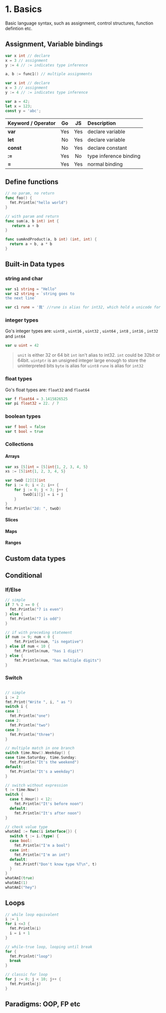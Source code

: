 # 1. Basics

Basic language syntax, such as assignment, control structures, function defintion etc. 

## Assignment, Variable bindings

```go
var x int // declare
x = 3 // assignment
y := 4 // := indicates type inference

a, b := func1() // multiple assignments

var x int // declare
x = 3 // assignment
y := 4 // := indicates type inference
```

```javascript
var a = 42;
let x = 123;
const y = 'abc';
```

| Keyword / Operator |  Go   |  JS   | Description            |
| :----------------- | :---: | :---: | :--------------------- |
| __var__            |  Yes  |  Yes  | declare variable       |
| __let__            |  No   |  Yes  | declare variable       |
| __const__          |  No   |  Yes  | declare constant       |
| __:=__             |  Yes  |  No   | type inference binding |
| __=__              |  Yes  |  Yes  | normal binding         |

## Define functions

```go
// no param, no return
func foo() {
  fmt.Println("hello world")
}

// with param and return
func sum(a, b int) int {
   return a + b
}

func sumAndProduct(a, b int) (int, int) {
  return a + b, a * b
}

```
## Built-in Data types

### string and char
```go
var s1 string = "Hello"
var s2 string = `string goes to
the next line`

var c1 rune = '我' //rune is alias for int32, which hold a unicode for the character

```

### integer types
Go's integer types are: 
`uint8` , `uint16` , `uint32` , `uint64` , `int8` , `int16` , `int32` and `int64`

```go
var u uint = 42
```
> `unit` is either 32 or 64 bit
> `int` isn't alias to int32. `int` could be 32bit or 64bit.
> `uintptr` is an unsigned integer large enough to store the uninterpreted bits
> `byte` is alias for `uint8`
> `rune` is alias for `int32`

### float types
Go's float types are: `float32` and `float64`

```go
var f float64 = 3.1415826525
var pi float32 = 22. / 7
```

### boolean types

```go
var f bool = false
var t bool = true
```

### Collections

#### Arrays
```go
var xs [5]int = [5]int{1, 2, 3, 4, 5}
xs := [5]int{1, 2, 3, 4, 5}

var twoD [2][3]int
for i := 0; i < 2; i++ {
    for j := 0; j < 3; j++ {
        twoD[i][j] = i + j
    }
}
fmt.Println("2d: ", twoD)
```

#### Slices
#### Maps
#### Ranges

## Custom data types
## Conditional 

### If/Else

```go
// simple
if 7 % 2 == 0 {
  fmt.Println("7 is even")
} else {
  fmt.Println("7 is odd")
}

// if with preceding statement
if num := 9; num < 0 {
    fmt.Println(num, "is negative")
} else if num < 10 {
    fmt.Println(num, "has 1 digit")
} else {
    fmt.Println(num, "has multiple digits")
}
```

### Switch
```go

// simple
i := 2
fmt.Print("Write ", i, " as ")
switch i {
case 1:
  fmt.Println("one")
case 2:
  fmt.Println("two")
case 3:
  fmt.Println("three")
}

// multiple match in one branch
switch time.Now().Weekday() {
case time.Saturday, time.Sunday: 
  fmt.Println("It's the weekend")
default: 
  fmt.Println("It's a weekday")
}

// switch without expression
t := time.Now()
switch {
  case t.Hour() < 12:
    fmt.Println("It's before noon")
  default: 
    fmt.Println("It's after noon")
}

// check value type
whatAmI := func(i interface{}) {
  switch t := i.(type) {
  case bool:
    fmt.Println("I'm a bool")
  case int:
    fmt.Println("I'm an int")
  default:
    fmt.Printf("Don't know type %T\n", t)
  }
}
whatAmI(true)
whatAmI(1)
whatAmI("hey")

```

## Loops
```go
// while loop equivalent
i := 1
for i <=3 {
  fmt.Println(i)
  i = i + 1
}

// while-true loop, looping until break
for {
  fmt.Prinlnt("loop")
  break
}

// classic for loop
for j := 0; j < 10; j++ {
  fmt.Println(j)
}
```

## Paradigms: OOP, FP etc

